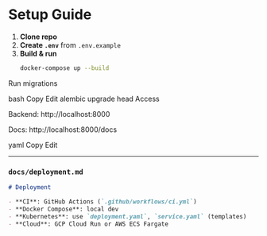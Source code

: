 # Setup Guide

1. **Clone repo**  
2. **Create `.env`** from `.env.example`  
3. **Build & run**  
   ```bash
   docker-compose up --build
Run migrations

bash
Copy
Edit
alembic upgrade head
Access

Backend: http://localhost:8000

Docs: http://localhost:8000/docs

yaml
Copy
Edit

---

### `docs/deployment.md`

```markdown
# Deployment

- **CI**: GitHub Actions (`.github/workflows/ci.yml`)
- **Docker Compose**: local dev
- **Kubernetes**: use `deployment.yaml`, `service.yaml` (templates)
- **Cloud**: GCP Cloud Run or AWS ECS Fargate